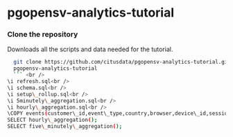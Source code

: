 # pgopensv-analytics-tutorial
### Clone the repository
Downloads all the scripts and data needed for the tutorial.
```bash
  git clone https://github.com/citusdata/pgopensv-analytics-tutorial.git
  pgopensv-analytics-tutorial 
  ``` <br />
\i refresh.sql<br />
\i schema.sql<br />
\i setup\_rollup.sql<br />
\i 5minutely\_aggregation.sql<br />
\i hourly\_aggregation.sql<br />
\COPY events(customer\_id,event\_type,country,browser,device\_id,session\_id) FROM data/1.csv WITH (FORMAT CSV,HEADER TRUE);
SELECT hourly\_aggregation();
SELECT five\_minutely\_aggregation();
